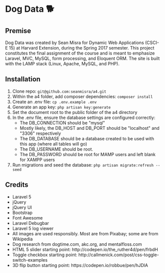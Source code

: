 <h1>Dog Data 🐕</h1>

<h2>Premise</h2> 
<p>Dog Data was created by Sean Misra for Dynamic Web Applications (CSCI-E 15) at Harvard Extension, during the Spring 2017 semester. This project constitutes the final assignment of the course and is meant to emphasize Laravel, MVC, MySQL, form processing, and Eloquent ORM. The site is built with the LAMP stack (Linux, Apache, MySQL, and PHP).</p>

<h2>Installation</h2>
<ol>
    <li>Clone repo: <code>git@github.com:seanmisra/a4.git</code></li>
    <li>Within the a4 folder, add composer dependencies: <code>composer install</code></li>
    <li>Create an .env file: <code>cp .env.example .env</code></li>
    <li>Generate an app key: <code>php artisan key:generate</code></li>
    <li>Set the document root to the public folder of the a4 directory</li>
    <li>In the .env file, ensure the database settings are configured correctly:
        <ul>
            <li>The DB_CONNECTION should be "mysql"</li>
            <li>Mostly likely, the DB_HOST and DB_PORT should be "localhost" and "3306" respectively</li> 
            <li>The DB_DATABASE should be a database created to be used with this app (where all tables will go)</li>
            <li>The DB_USERNAME should be root.</li>
            <li>The DB_PASSWORD should be root for MAMP users and left blank for XAMPP users</li>   
        </ul>
    </li> 
    <li>Run migrations and seed the database: <code>php artisan migrate:refresh --seed</code>
</ol> 

<h2>Credits</h2>
<ul>
    <li>Laravel 5</li>
    <li>jQuery</li>
    <li>jQuery UI</li>
    <li>Bootstrap</li>
    <li>Font Awesome</li>
    <li>Laravel Debugbar</li>
    <li>Laravel 5 log viewer</li>
    <li>All images are used responsibly. Most are from Pixabay; some are from Wikipedia</li>
    <li>Dog research from dogtime.com, akc.org, and mentalfloss.com</li>
    <li>HTML 5 slider starting point: http://codepen.io/the_ruther4d/pen/frbdH</li>
    <li>Toggle checkbox starting point: http://callmenick.com/post/css-toggle-switch-examples</li>
    <li>3D flip button starting point: https://codepen.io/robbue/pen/hJDlA</li>
</ul> 